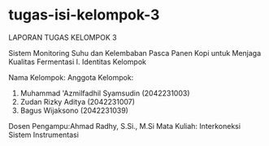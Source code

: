 # tugas-isi-kelompok-3
LAPORAN TUGAS KELOMPOK 3

Sistem Monitoring Suhu dan Kelembaban Pasca Panen Kopi untuk Menjaga Kualitas Fermentasi
I.	Identitas Kelompok

Nama Kelompok:
Anggota Kelompok:	
1. Muhammad 'Azmilfadhil Syamsudin	(2042231003)
2. Zudan Rizky Aditya	(2042231007)
3. Bagus Wijaksono	(2042231039)

Dosen Pengampu:Ahmad Radhy, S.Si., M.Si
Mata Kuliah: Interkoneksi Sistem Instrumentasi
